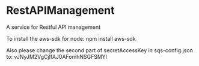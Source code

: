 # RestAPIManagement
A service for Restful API management 

To install the aws-sdk for node:
npm install aws-sdk

Also please change the second part of secretAccessKey in sqs-config.json to:
vJNyJM2VgCjIfAJ0AFomhNSGFSMYl
